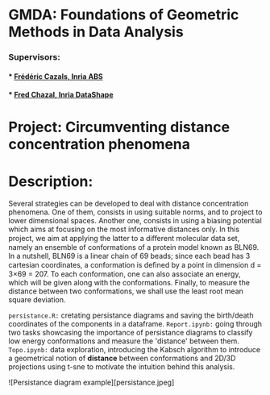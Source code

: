 # GMDA: Foundations of Geometric Methods in Data Analysis
### Supervisors: 
#### * [Frédéric Cazals, Inria ABS](https://team.inria.fr/abs/team-members/homepage-frederic-cazals/)
#### * [Fred Chazal, Inria DataShape](https://geometrica.saclay.inria.fr/team/Fred.Chazal/)

# Project: Circumventing distance concentration phenomena

# Description:
Several strategies can be developed to deal with distance concentration phenomena. One of them, consists in using suitable norms, and to project to lower dimensional spaces. Another one, consists in using a biasing potential which aims at focusing on the most informative distances only. In this project, we aim at applying the latter to a diﬀerent molecular data set, namely an ensemble of conformations of a protein model known as BLN69. In a nutshell, BLN69 is a linear chain of 69 beads; since each bead has 3 cartesian coordinates, a conformation is deﬁned by a point in dimension d = 3×69 = 207. To each conformation, one can also associate an energy, which will be given along with the conformations. Finally, to measure the distance between two conformations, we shall use the least root mean square deviation.

`persistance.R:` cretating persistance diagrams and saving the birth/death coordinates of the components in a dataframe.
`Report.ipynb:` going through two tasks showcasing the importance of persistance diagrams to classify low energy conformations and measure the 'distance' between them.
`Topo.ipynb:` data exploration, introducing the Kabsch algorithm to introduce a geometrical notion of __distance__ between conformations and 2D/3D projections using t-sne to motivate the intuition behind this analysis.

![Persistance diagram example][persistance.jpeg]
